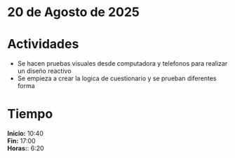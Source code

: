 #  20 de Agosto de 2025

# Actividades

- Se hacen pruebas visuales desde computadora y telefonos para realizar un diseño reactivo
- Se empieza a crear la logica de cuestionario y se prueban diferentes forma

# Tiempo

**Inicio:** 10:40  
**Fin:** 17:00  
**Horas:**: 6:20  
